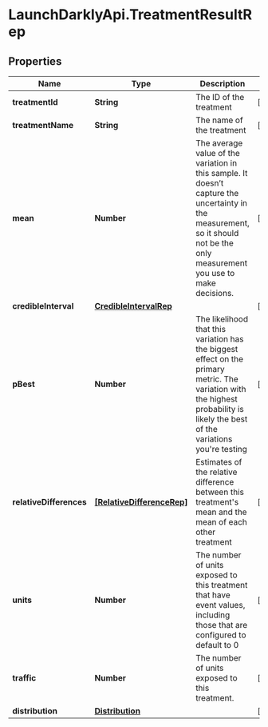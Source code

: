 # LaunchDarklyApi.TreatmentResultRep

## Properties

Name | Type | Description | Notes
------------ | ------------- | ------------- | -------------
**treatmentId** | **String** | The ID of the treatment | [optional] 
**treatmentName** | **String** | The name of the treatment | [optional] 
**mean** | **Number** | The average value of the variation in this sample. It doesn’t capture the uncertainty in the measurement, so it should not be the only measurement you use to make decisions. | [optional] 
**credibleInterval** | [**CredibleIntervalRep**](CredibleIntervalRep.md) |  | [optional] 
**pBest** | **Number** | The likelihood that this variation has the biggest effect on the primary metric. The variation with the highest probability is likely the best of the variations you&#39;re testing | [optional] 
**relativeDifferences** | [**[RelativeDifferenceRep]**](RelativeDifferenceRep.md) | Estimates of the relative difference between this treatment&#39;s mean and the mean of each other treatment | [optional] 
**units** | **Number** | The number of units exposed to this treatment that have event values, including those that are configured to default to 0 | [optional] 
**traffic** | **Number** | The number of units exposed to this treatment. | [optional] 
**distribution** | [**Distribution**](Distribution.md) |  | [optional] 


